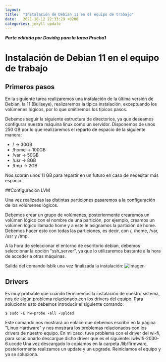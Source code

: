 ```yaml
---
layout:     
title:  "Instalación de Debian 11 en el equipo de trabajo"
date:   2021-10-12 22:33:29 +0200
categories: jekyll update
---
```


***Parte editada por Davidrg para la tarea Prueba1***


# Instalación de Debian 11 en el equipo de trabajo
## Primeros pasos

En la siguiente tarea realizaremos una instalación de la última versión de Debian, la 11 (Bullseye), realizaremos la típica instalación, exceptuando los volúmenes lógicos, por lo que omitiremos los típicos pasos.

Debemos seguir la siguiente estructura de directorios, ya que deseamos configurar nuestra máquina linux como un servidor.
Disponemos de unos 250 GB por lo que realizaremos el reparto de espacio de la siguiente manera:

- / → 30GB
- /home → 100GB
- /var → 50GB
- /usr → 8GB
- /tmp → 2GB

Nos sobran unos 11 GB para repartir en un futuro en caso de necesitar más espacio.


##Configuración LVM

Una vez realizadas las distintas particiones pasaremos a la configuración de los volúmenes lógicos.

Debemos crear un grupo de volúmenes, posteriormente crearemos un volúmen lógico con el nombre de una partición, por ejemplo, creamos un volúmen lógico llamado home y a este le asignamos la partición de home. Debemos hacer esto con todas las particiones, es decir, con /, /home, /var, /usr y /tmp.

A la hora de seleccionar el entorno de escritorio debian, debemos seleccionar la opción "ssh_server", ya que lo utilizaremos bastante a la hora de acceder a otras máquinas.

Salida del comando lsblk una vez finalizada la instalación:
![Imagen](https://dit.gonzalonazareno.org/redmine/attachments/download/32599/lsblk.png)

## Drivers

Es muy probable que cuando terminemos la instalación de nuestro sistema, nos de algún problema relacionado con los drivers del equipo.
Para solucionar esto debemos introducir el siguiente comando:

`$ sudo -E hw-probe -all -upload`


Este comando nos mostrará un enlace que debemos escribir en la página "Linux Hardware" y nos mostrará los problemas relacionados con los drivers de nuestro equipo.
En mi caso, tuve problema con el driver del wi-fi, para solucionarlo descargue dicho driver que es el siguiente:
iwlwifi-2030-6.ucode
Una vez descargado lo copiamos en la carpeta /lib/firmware, posteriormente realizamos un update y un upgrade. Reiniciamos el equipo y ya se soluciona.
